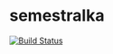# semestralka


[![Build Status](https://travis-ci.org/vism00/semestralka.svg?branch=master)](https://travis-ci.org/vism00/semestralka)
